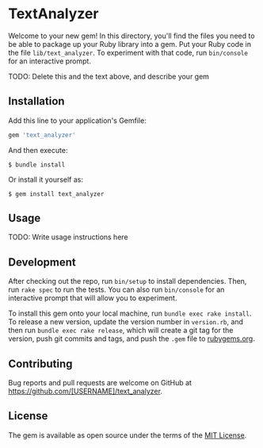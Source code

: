 # TextAnalyzer

Welcome to your new gem! In this directory, you'll find the files you need to be able to package up your Ruby library into a gem. Put your Ruby code in the file `lib/text_analyzer`. To experiment with that code, run `bin/console` for an interactive prompt.

TODO: Delete this and the text above, and describe your gem

## Installation

Add this line to your application's Gemfile:

```ruby
gem 'text_analyzer'
```

And then execute:

    $ bundle install

Or install it yourself as:

    $ gem install text_analyzer

## Usage

TODO: Write usage instructions here

## Development

After checking out the repo, run `bin/setup` to install dependencies. Then, run `rake spec` to run the tests. You can also run `bin/console` for an interactive prompt that will allow you to experiment.

To install this gem onto your local machine, run `bundle exec rake install`. To release a new version, update the version number in `version.rb`, and then run `bundle exec rake release`, which will create a git tag for the version, push git commits and tags, and push the `.gem` file to [rubygems.org](https://rubygems.org).

## Contributing

Bug reports and pull requests are welcome on GitHub at https://github.com/[USERNAME]/text_analyzer.


## License

The gem is available as open source under the terms of the [MIT License](https://opensource.org/licenses/MIT).
